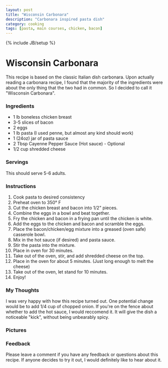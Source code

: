 ```yaml
---
layout: post
title: "Wisconsin Carbonara"
description: "Carbonara inspired pasta dish"
category: cooking
tags: [pasta, main courses, chicken, bacon]
---
```

{% include JB/setup %}


Wisconsin Carbonara
===================   
This recipe is based on the classic Italian dish carbonara.  Upon actually
 reading a carbonara recipe, I found that the majority of the ingredients were 
about the only thing that the two had in common.  So I decided to call it "Wisconsin Carbonara".

   
### Ingredients   
   
* 1 lb boneless chicken breast
* 3-5 slices of bacon
* 2 eggs
* 1 lb pasta (I used penne, but almost any kind should work)
* 1 (24oz) jar of pasta sauce
* 2 Tbsp Cayenne Pepper Sauce (Hot sauce) - Optional
* 1/2 cup shredded cheese
   
   
### Servings
   
This should serve 5-6 adults.
  

### Instructions
   
1. Cook pasta to desired consistency
2. Preheat oven to 350&deg; F
3. Cut the chicken breast and bacon into 1/2" pieces.
4. Combine the eggs in a bowl and beat together.
5. Fry the chicken and bacon in a frying pan until the chicken is white.
6. Add the eggs to the chicken and bacon and scramble the eggs.
7. Place the bacon/chicken/egg mixture into a greased (oven safe) casserole bowl.
8. Mix in the hot sauce (if desired) and pasta sauce.
9. Stir the pasta into the mixture.
10. Place in oven for 30 minutes.
11. Take out of the oven, stir, and add shredded cheese on the top.
12. Place in the oven for about 5 minutes. (Just long enough to melt the cheese)
13. Take out of the oven, let stand for 10 minutes.
14. Enjoy!
   
### My Thoughts
   
I was very happy with how this recipe turned out.  One potential change would be
to add 1/4 cup of chopped onion.  If you're on the fence about whether to add 
the hot sauce, I would reccomend it.  It will give the dish a noticeable "kick",
without being unbearably spicy.

### Pictures

   
### Feedback
Please leave a comment if you have any feedback or questions about this recipe.
If anyone decides to try it out, I would definitely like to hear about it.


